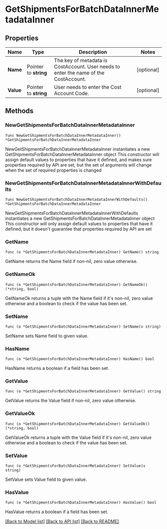 # GetShipmentsForBatchDataInnerMetadataInner

## Properties

Name | Type | Description | Notes
------------ | ------------- | ------------- | -------------
**Name** | Pointer to **string** | The key of metadata is CostAccount. User needs to enter the name of the CostAccount. | [optional] 
**Value** | Pointer to **string** | User needs to enter the Cost Account Code. | [optional] 

## Methods

### NewGetShipmentsForBatchDataInnerMetadataInner

`func NewGetShipmentsForBatchDataInnerMetadataInner() *GetShipmentsForBatchDataInnerMetadataInner`

NewGetShipmentsForBatchDataInnerMetadataInner instantiates a new GetShipmentsForBatchDataInnerMetadataInner object
This constructor will assign default values to properties that have it defined,
and makes sure properties required by API are set, but the set of arguments
will change when the set of required properties is changed

### NewGetShipmentsForBatchDataInnerMetadataInnerWithDefaults

`func NewGetShipmentsForBatchDataInnerMetadataInnerWithDefaults() *GetShipmentsForBatchDataInnerMetadataInner`

NewGetShipmentsForBatchDataInnerMetadataInnerWithDefaults instantiates a new GetShipmentsForBatchDataInnerMetadataInner object
This constructor will only assign default values to properties that have it defined,
but it doesn't guarantee that properties required by API are set

### GetName

`func (o *GetShipmentsForBatchDataInnerMetadataInner) GetName() string`

GetName returns the Name field if non-nil, zero value otherwise.

### GetNameOk

`func (o *GetShipmentsForBatchDataInnerMetadataInner) GetNameOk() (*string, bool)`

GetNameOk returns a tuple with the Name field if it's non-nil, zero value otherwise
and a boolean to check if the value has been set.

### SetName

`func (o *GetShipmentsForBatchDataInnerMetadataInner) SetName(v string)`

SetName sets Name field to given value.

### HasName

`func (o *GetShipmentsForBatchDataInnerMetadataInner) HasName() bool`

HasName returns a boolean if a field has been set.

### GetValue

`func (o *GetShipmentsForBatchDataInnerMetadataInner) GetValue() string`

GetValue returns the Value field if non-nil, zero value otherwise.

### GetValueOk

`func (o *GetShipmentsForBatchDataInnerMetadataInner) GetValueOk() (*string, bool)`

GetValueOk returns a tuple with the Value field if it's non-nil, zero value otherwise
and a boolean to check if the value has been set.

### SetValue

`func (o *GetShipmentsForBatchDataInnerMetadataInner) SetValue(v string)`

SetValue sets Value field to given value.

### HasValue

`func (o *GetShipmentsForBatchDataInnerMetadataInner) HasValue() bool`

HasValue returns a boolean if a field has been set.


[[Back to Model list]](../README.md#documentation-for-models) [[Back to API list]](../README.md#documentation-for-api-endpoints) [[Back to README]](../README.md)


